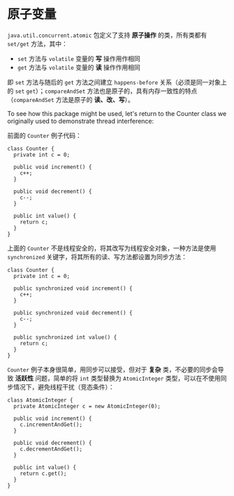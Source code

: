 # 原子变量

`java.util.concurrent.atomic` 包定义了支持 **原子操作** 的类，所有类都有 `set/get` 方法，其中：

* `set` 方法与 `volatile` 变量的 **写** 操作用作相同
* `get` 方法与 `volatile` 变量的 **读** 操作作用相同

即 `set` 方法与随后的 `get` 方法之间建立 `happens-before` 关系（必须是同一对象上的 `set` `get`）；`compareAndSet` 方法也是原子的，具有内存一致性的特点（`compareAndSet` 方法是原子的 **读、改、写**）。

To see how this package might be used, let's return to the Counter class we originally used to demonstrate thread interference:

前面的 `Counter` 例子代码：

```
class Counter {
  private int c = 0;

  public void increment() {
    c++;
  }

  public void decrement() {
    c--;
  }

  public int value() {
    return c;
  }
}
```

上面的 `Counter` 不是线程安全的，将其改写为线程安全对象，一种方法是使用 `synchronized` 关键字，将其所有的读、写方法都设置为同步方法：

```
class Counter {
  private int c = 0;

  public synchronized void increment() {
    c++;
  }

  public synchronized void decrement() {
    c--;
  }

  public synchronized int value() {
    return c;
  }
}
```

`Counter` 例子本身很简单，用同步可以接受，但对于 **复杂** 类，不必要的同步会导致 **活跃性** 问题，简单的将 `int` 类型替换为 `AtomicInteger` 类型，可以在不使用同步情况下，避免线程干扰（竞态条件）：

```
class AtomicInteger {
  private AtomicInteger c = new AtomicInteger(0);

  public void increment() {
    c.incrementAndGet();
  }

  public void decrement() {
    c.decrementAndGet();
  }

  public int value() {
    return c.get();
  }
}
```
